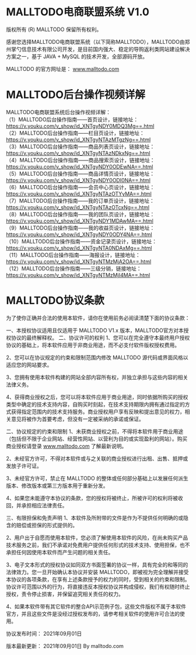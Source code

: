 # MALLTODO电商联盟系统 V1.0
版权所有 (R) MALLTODO 保留所有权利。

感谢您选择MALLTODO电商联盟系统（以下简称MALLTODO），MALLTODO由郑州掌勺信息技术有限公司开发，是目前国内强大、稳定的导购返利类网站建设解决方案之一，基于 JAVA + MySQL 的技术开发，全部源码开放。

MALLTODO 的官方网址是： www.malltodo.com

# MALLTODO后台操作视频详解
MALLTODO电商联盟系统后台操作视频详解：  
（1）MALLTODO后台操作指南——首页设计，链接地址：https://v.youku.com/v_show/id_XNTgyNDY0MDQ3Mg==.html  
（2）MALLTODO后台操作指南——栏目页设计，链接地址：https://v.youku.com/v_show/id_XNTgyNTAzMTgzNg==.html  
（3）MALLTODO后台操作指南——商品列表页设计，链接地址：https://v.youku.com/v_show/id_XNTgyNTAzNDkxNg==.html  
（4）MALLTODO后台操作指南——商品搜索页设计，链接地址：https://v.youku.com/v_show/id_XNTgyNDY0ODEwNA==.html  
（5）MALLTODO后台操作指南——商品详情页设计，链接地址：https://v.youku.com/v_show/id_XNTgyNDY0ODI0NA==.html  
（6）MALLTODO后台操作指南——会员中心页设计，链接地址：https://v.youku.com/v_show/id_XNTgyNTAzOTYyMA==.html  
（7）MALLTODO后台操作指南——我的订单页设计，链接地址：https://v.youku.com/v_show/id_XNTgyNTAzOTcxNg==.html  
（8）MALLTODO后台操作指南——我的团队页设计，链接地址：https://v.youku.com/v_show/id_XNTgyNDY1MDAwMA==.html  
（9）MALLTODO后台操作指南——我的收益页设计，链接地址：https://v.youku.com/v_show/id_XNTgyNDY0ODY4NA==.html  
（10）MALLTODO后台操作指南——资金记录页设计，链接地址：https://v.youku.com/v_show/id_XNTgyNTA0NDAxMg==.html  
（11）MALLTODO后台操作指南——海报设计，链接地址：https://v.youku.com/v_show/id_XNTgyNTMzMjA2OA==.html  
（12）MALLTODO后台操作指南——三级分销，链接地址：https://v.youku.com/v_show/id_XNTgyNTMzMjI4MA==.html  

# MALLTODO协议条款
为了使你正确并合法的使用本软件，请你在使用前务必阅读清楚下面的协议条款：

一、本授权协议适用且仅适用于 MALLTODO V1.x 版本，MALLTODO官方对本授权协议的最终解释权。 二、协议许可的权利
1、您可以在完全遵守本最终用户授权协议的基础上，将本软件应用于非商业用途，而不必支付软件版权授权费用。

2、您可以在协议规定的约束和限制范围内修改 MALLTODO 源代码或界面风格以适应您的网站要求。

3、您拥有使用本软件构建的网站全部内容所有权，并独立承担与这些内容的相关法律义务。

4、获得商业授权之后，您可以将本软件应用于商业用途，同时依据所购买的授权类型中确定的技术支持内容，自购买时刻起，在技术支持期限内拥有通过指定的方式获得指定范围内的技术支持服务。商业授权用户享有反映和提出意见的权力，相关意见将被作为首要考虑，但没有一定被采纳的承诺或保证。

二、协议规定的约束和限制
1、未获商业授权之前，不得将本软件用于商业用途（包括但不限于企业网站、经营性网站、以营利为目的或实现盈利的网站）。购买商业授权请登录 www.malltodo.com 了解最新说明。

2、未经官方许可，不得对本软件或与之关联的商业授权进行出租、出售、抵押或发放子许可证。

3、未经官方许可，禁止在 MALLTODO 的整体或任何部分基础上以发展任何派生版本、修改版本或第三方版本用于重新分发。

4、如果您未能遵守本协议的条款，您的授权将被终止，所被许可的权利将被收回，并承担相应法律责任。

三、有限担保和免责声明
1、本软件及所附带的文件是作为不提供任何明确的或隐含的赔偿或担保的形式提供的。

2、用户出于自愿而使用本软件，您必须了解使用本软件的风险，在尚未购买产品技术服务之前，我们不承诺对免费用户提供任何形式的技术支持、使用担保，也不承担任何因使用本软件而产生问题的相关责任。

3、电子文本形式的授权协议如同双方书面签署的协议一样，具有完全的和等同的法律效力。您一旦开始确认本协议并安装 MALLTODO，即被视为完全理解并接受本协议的各项条款，在享有上述条款授予的权力的同时，受到相关的约束和限制。协议许可范围以外的行为，将直接违反本授权协议并构成侵权，我们有权随时终止授权，责令停止损害，并保留追究相关责任的权力。

4、如果本软件带有其它软件的整合API示范例子包，这些文件版权不属于本软件官方，并且这些文件是没经过授权发布的，请参考相关软件的使用许可合法的使用。

协议发布时间： 2021年09月01日

版本最新更新： 2021年09月01日 By malltodo.com